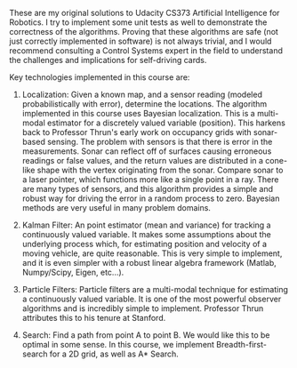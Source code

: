 These are my original solutions to Udacity CS373 Artificial Intelligence for Robotics. I try to implement some unit tests as well to demonstrate the correctness of the algorithms. Proving that these algorithms are safe (not just correctly implemented in software) is not always trivial, and I would recommend consulting a Control Systems expert in the field to understand the challenges and implications for self-driving cards.

Key technologies implemented in this course are:

1. Localization: Given a known map, and a sensor reading (modeled probabilistically with error), determine the locations. The algorithm implemented in this course uses Bayesian localization. This is a multi-modal estimator for a discretely valued variable (position). This harkens back to Professor Thrun's early work on occupancy grids with sonar-based sensing. The problem with sensors is that there is error in the measurements. Sonar can reflect off of surfaces causing erroneous readings or false values, and the return values are distributed in a cone-like shape with the vertex originating from the sonar. Compare sonar to a laser pointer, which functions more like a single point in a ray. There are many types of sensors, and this algorithm provides a simple and robust way for driving the error in a random process to zero. Bayesian methods are very useful in many problem domains.

2. Kalman Filter: An point estimator (mean and variance) for tracking a continuously valued variable. It makes some assumptions about the underlying process which, for estimating position and velocity of a moving vehicle, are quite reasonable. This is very simple to implement, and it is even simpler with a robust linear algebra framework (Matlab, Numpy/Scipy, Eigen, etc...).

3. Particle Filters: Particle filters are a multi-modal technique for estimating a continuously valued variable. It is one of the most powerful observer algorithms and is incredibly simple to implement. Professor Thrun attributes this to his tenure at Stanford.

4. Search: Find a path from point A to point B. We would like this to be optimal in some sense. In this course, we implement Breadth-first-search for a 2D grid, as well as A* Search.
